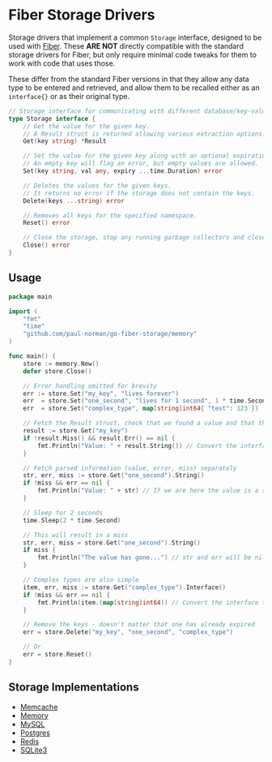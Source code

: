 # Fiber Storage Drivers

Storage drivers that implement a common `Storage` interface, designed to be used with [Fiber](https://gofiber.io/). These **ARE NOT** directly compatible with the standard storage drivers for Fiber, but only require minimal code tweaks for them to work with code that uses those.

These differ from the standard Fiber versions in that they allow any data type to be entered and retrieved, and allow them to be recalled either as an `interface{}` or as their original type.

```go
// Storage interface for communicating with different database/key-value providers
type Storage interface {
	// Get the value for the given key.
	// A Result struct is returned allowing various extraction options.
	Get(key string) *Result

	// Set the value for the given key along with an optional expiration value, 0 means no expiration.
	// An empty key will flag an error, but empty values are allowed.
	Set(key string, val any, expiry ...time.Duration) error

	// Deletes the values for the given keys.
	// It returns no error if the storage does not contain the keys.
	Delete(keys ...string) error

	// Removes all keys for the specified namespace.
	Reset() error

	// Close the storage, stop any running garbage collectors and closes open connections.
	Close() error
}
```

## Usage

```go
package main

import (
	"fmt"
	"time"
	"github.com/paul-norman/go-fiber-storage/memory"
)

func main() {
	store := memory.New()
	defer store.Close()

	// Error handling omitted for brevity
	err := store.Set("my_key", "lives forever")
	err  = store.Set("one_second", "lives for 1 second", 1 * time.Second)
	err  = store.Set("complex_type", map[string]int64{ "test": 123 })

	// Fetch the Result struct, check that we found a value and that there wasn't an error
	result := store.Get("my_key")
	if !result.Miss() && result.Err() == nil {
		fmt.Println("Value: " + result.String()) // Convert the interface{} to a string
	}

	// Fetch parsed information (value, error, miss) separately
	str, err, miss := store.Get("one_second").String()
	if !miss && err == nil {
		fmt.Println("Value: " + str) // If we are here the value is a string
	}

	// Sleep for 2 seconds
	time.Sleep(2 * time.Second)

	// This will result in a miss
	str, err, miss = store.Get("one_second").String()
	if miss {
		fmt.Println("The value has gone...") // str and err will be nil
	}

	// Complex types are also simple
	item, err, miss := store.Get("complex_type").Interface()
	if !miss && err == nil {
		fmt.Println(item.(map[string]int64)) // Convert the interface to the desired type
	}

	// Remove the keys - doesn't matter that one has already expired
	err = store.Delete("my_key", "one_second", "complex_type")

	// Or
	err = store.Reset()
}
```

## Storage Implementations

- [Memcache](./memcache/README.md)
- [Memory](./memory/README.md)
- [MySQL](./mysql/README.md)
- [Postgres](./postgres/README.md)
- [Redis](./redis/README.md)
- [SQLite3](./sqlite3/README.md)
